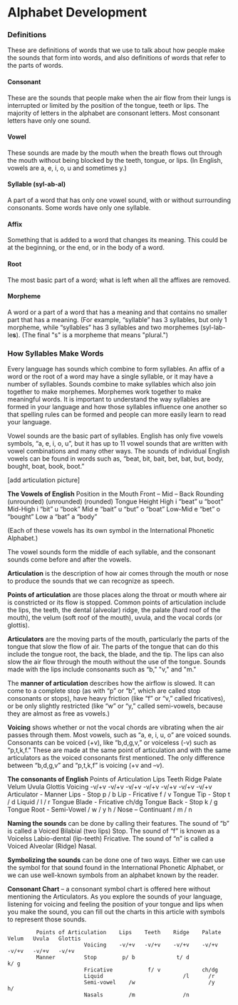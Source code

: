 # Alphabet Development #

### Definitions

These are definitions of words that we use to talk about how people make the sounds that form into words, and also definitions of words that refer to the parts of words.

#### Consonant

These are the sounds that people make when the air flow from their lungs is interrupted or limited by the position of the tongue, teeth or lips. The majority of letters in the alphabet are consonant letters. Most consonant letters have only one sound. 

#### Vowel

These sounds are made by the mouth when the breath flows out through the mouth without being blocked by the teeth, tongue, or lips. (In English, vowels are a, e, i, o, u and sometimes y.)

#### Syllable (syl-ab-al)

A part of a word that has only one vowel sound, with or without surrounding consonants. Some words have only one syllable.

#### Affix

Something that is added to a word that changes its meaning. This could be at the beginning, or the end, or in the body of a word.

#### Root

The most basic part of a word; what is left when all the affixes are removed.

#### Morpheme

A word or a part of a word that has a meaning and that contains no smaller part that has a meaning. (For example, “syllable” has 3 syllables, but only 1 morpheme, while “syllables” has 3 syllables and two morphemes (syl-lab-le**s**). (The final "s" is a morpheme that means "plural.")

### How Syllables Make Words

Every language has sounds which combine to form syllables. An affix of a word or the root of a word may have a single syllable, or it may have a number of syllables. Sounds combine to make syllables which also join together to make morphemes. Morphemes work together to make meaningful words.
It is important to understand the way syllables are formed in your language and how those syllables influence one another so that spelling rules can be formed and people can more easily learn to read your language.

Vowel sounds are the basic part of syllables. English has only five vowels symbols, “a, e, i, o, u”, but it has up to 11 vowel sounds that are written with vowel combinations and many other ways. The sounds of individual English vowels can be found in words such as, “beat, bit, bait, bet, bat, but, body, bought, boat, book, boot.”

[add articulation picture]

**The Vowels of English**
        Position in the Mouth	Front	–	Mid	 –	   Back
		    Rounding		(unrounded)		(unrounded)		(rounded)
    Tongue Height 	High		i “beat”		       u “boot”
                Mid-High		   i “bit”			        u “book”
                Mid		        e “bait” 	u “but”    o “boat”
                Low-Mid		       e “bet” 				    o “bought”
                Low 		    a “bat”		a “body”

(Each of these vowels has its own symbol in the International Phonetic Alphabet.)

The vowel sounds form the middle of each syllable, and the consonant sounds come before and after the vowels.

**Articulation** is the description of how air comes through the mouth or nose to produce the sounds that we can recognize as speech.

**Points of articulation** are those places along the throat or mouth where air is constricted or its flow is stopped. Common points of articulation include the lips, the teeth, the dental (alveolar) ridge, the palate (hard roof of the mouth), the velum (soft roof of the mouth), uvula, and the vocal cords (or glottis).

**Articulators** are the moving parts of the mouth, particularly the parts of the tongue that slow the flow of air. The parts of the tongue that can do this include the tongue root, the back, the blade, and the tip. The lips can also slow the air flow through the mouth without the use of the tongue. Sounds made with the lips include consonants such as “b," "v," and "m."

The **manner of articulation** describes how the airflow is slowed. It can come to a complete stop (as with “p” or “b”, which are called stop consonants or stops), have heavy friction (like “f” or “v,” called fricatives), or be only slightly restricted (like “w” or “y,” called semi-vowels, because they are almost as free as vowels.)

**Voicing** shows whether or not the vocal chords are vibrating when the air passes through them. Most vowels, such as “a, e, i, u, o” are voiced sounds. Consonants can be voiced (+v), like “b,d,g,v,” or voiceless (-v) such as “p,t,k,f." These are made at the same point of articulation and with the same articulators as the voiced consonants first mentioned. The only difference between “b,d,g,v” and “p,t,k,f” is voicing (+v and –v).

**The consonants of English**
      Points of Articulation	Lips	Teeth	Ridge	Palate	Velum	Uvula	Glottis
              Voicing			-v/+v	-v/+v 	-v/+v	-v/+v	-v/+v	-v/+v	-v/+v
      Articulator - Manner
          Lips - Stop			p / b
          Lip -	Fricative		       f / v
      Tongue Tip -
	      Stop					               t / d
	      Liquid 					             / l	 / r
      Tongue Blade -
	      Fricative					                   ch/dg
      Tongue Back -
	      Stop							                      k / g
      Tongue Root -
	      Semi-Vowel 		     / w			    / y		          h /
      Nose – Continuant		     / m		     / n


**Naming the sounds** can be done by calling their features. The sound of “b” is called a Voiced Bilabial (two lips) Stop. The sound of “f” is known as a Voicelss Labio-dental (lip-teeth) Fricative. The sound of “n” is called a Voiced Alveolar (Ridge) Nasal.

**Symbolizing the sounds** can be done one of two ways. Either we can use the symbol for that sound found in the International Phonetic Alphabet, or we can use well-known symbols from an alphabet known by the reader.

**Consonant Chart** – a consonant symbol chart is offered here without mentioning the Articulators. As you explore the sounds of your language, listening for voicing and feeling the position of your tongue and lips when you make the sound, you can fill out the charts in this article with symbols to represent those sounds.

             Points of Articulation    Lips    Teeth    Ridge    Palate    Velum   Uvula   Glottis
                            Voicing    -v/+v   -v/+v    -v/+v    -v/+v     -v/+v   -v/+v   -v/+v
             Manner         Stop        p/ b             t/ d               k/ g
                            Fricative           f/ v             ch/dg
                            Liquid                         /l      /r
                            Semi-vowel    /w                       /y               h/
                            Nasals        /m               /n

